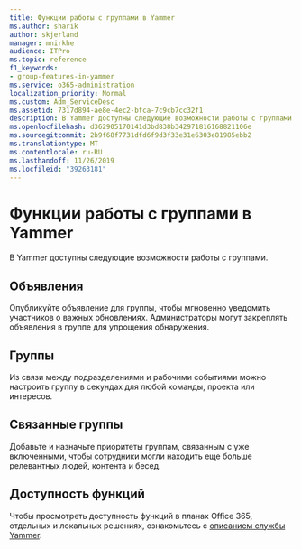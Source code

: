 ```yaml
---
title: Функции работы с группами в Yammer
ms.author: sharik
author: skjerland
manager: mnirkhe
audience: ITPro
ms.topic: reference
f1_keywords:
- group-features-in-yammer
ms.service: o365-administration
localization_priority: Normal
ms.custom: Adm_ServiceDesc
ms.assetid: 7317d894-ae8e-4ec2-bfca-7c9cb7cc32f1
description: В Yammer доступны следующие возможности работы с группами.
ms.openlocfilehash: d362905170141d3bd838b342971816168821106e
ms.sourcegitcommit: 2b9f68f7731dfd6f9d3f33e31e6303e81985ebb2
ms.translationtype: MT
ms.contentlocale: ru-RU
ms.lasthandoff: 11/26/2019
ms.locfileid: "39263181"
---
```

# <a name="group-features-in-yammer"></a>Функции работы с группами в Yammer

В Yammer доступны следующие возможности работы с группами.
  
## <a name="announcements"></a>Объявления

Опубликуйте объявление для группы, чтобы мгновенно уведомить участников о важных обновлениях. Администраторы могут закреплять объявления в группе для упрощения обнаружения.
  
## <a name="groups"></a>Группы

Из связи между подразделениями и рабочими событиями можно настроить группу в секундах для любой команды, проекта или интересов.
  
## <a name="related-groups"></a>Связанные группы

Добавьте и назначьте приоритеты группам, связанным с уже включенными, чтобы сотрудники могли находить еще больше релевантных людей, контента и бесед.
  
## <a name="feature-availability"></a>Доступность функций

Чтобы просмотреть доступность функций в планах Office 365, отдельных и локальных решениях, ознакомьтесь с [описанием службы Yammer](yammer-service-description.md).
  